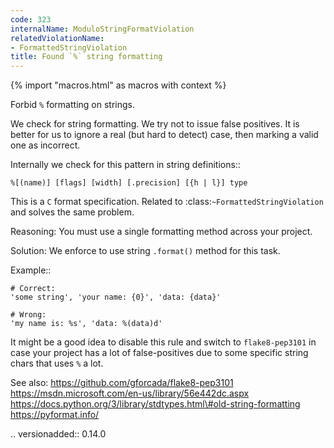 ```yaml
---
code: 323
internalName: ModuloStringFormatViolation
relatedViolationName:
- FormattedStringViolation
title: Found `%` string formatting
---
```


{% import "macros.html" as macros with context %}

Forbid `%` formatting on strings.

We check for string formatting. We try not to issue false positives. It
is better for us to ignore a real (but hard to detect) case, then
marking a valid one as incorrect.

Internally we check for this pattern in string definitions::

    %[(name)] [flags] [width] [.precision] [{h | l}] type

This is a `C` format specification. Related to
:class:`~FormattedStringViolation` and solves the same problem.

Reasoning: You must use a single formatting method across your project.

Solution: We enforce to use string `.format()` method for this task.

Example::

    # Correct:
    'some string', 'your name: {0}', 'data: {data}'
    
    # Wrong:
    'my name is: %s', 'data: %(data)d'

It might be a good idea to disable this rule and switch to
`flake8-pep3101` in case your project has a lot of false-positives due
to some specific string chars that uses `%` a lot.

See also: https://github.com/gforcada/flake8-pep3101
https://msdn.microsoft.com/en-us/library/56e442dc.aspx
https://docs.python.org/3/library/stdtypes.html\#old-string-formatting
https://pyformat.info/

.. versionadded:: 0.14.0